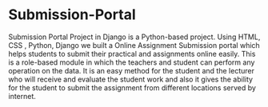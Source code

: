 # Submission-Portal

Submission Portal Project in Django is a Python-based project. Using HTML, CSS , Python, Django we built a Online Assignment Submission portal which helps students to submit their practical and assignments online easily. This is a role-based module in which the teachers and student can perform any operation on the data. It is an easy method for the student and the lecturer who will receive and evaluate the student work and also it gives the ability for the student to submit the assignment from different locations served by internet.
